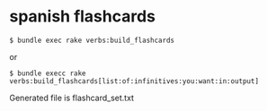 spanish flashcards
==================

    $ bundle exec rake verbs:build_flashcards

or

    $ bundle execc rake verbs:build_flashcards[list:of:infinitives:you:want:in:output]

Generated file is flashcard_set.txt